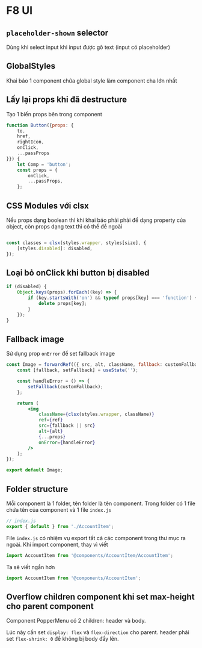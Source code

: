 # F8 UI

## `placeholder-shown` selector

Dùng khi select input khi input được gõ text (input có placeholder)

## GlobalStyles

Khai báo 1 component chứa global style làm component cha lớn nhất

## Lấy lại props khi đã destructure

Tạo 1 biến props bên trong component

```jsx
function Button({props: {
    to,
    href,
    rightIcon,
    onClick,
    ...passProps
}}) {
    let Comp = 'button';
    const props = {
        onClick,
        ...passProps,
    };
```

## CSS Modules với clsx

Nếu props dạng boolean thì khi khai báo phải phải để dạng property của object, còn props dạng text thì có thể để ngoài

```js

const classes = clsx(styles.wrapper, styles[size], {
    [styles.disabled]: disabled,
});
```

## Loại bỏ onClick khi button bị disabled

```js
if (disabled) {
    Object.keys(props).forEach((key) => {
        if (key.startsWith('on') && typeof props[key] === 'function') {
            delete props[key];
        }
    });
}
```
## Fallback image

Sử dụng prop `onError` để set fallback image

```jsx
const Image = forwardRef(({ src, alt, className, fallback: customFallback = noImage, ...props }, ref) => {
    const [fallback, setFallback] = useState('');

    const handleError = () => {
        setFallback(customFallback);
    };

    return (
        <img
            className={clsx(styles.wrapper, className)}
            ref={ref}
            src={fallback || src}
            alt={alt}
            {...props}
            onError={handleError}
        />
    );
});

export default Image;

```

## Folder structure

Mỗi component là 1 folder, tên folder là tên component. Trong folder có 1 file chứa tên của component và 1 file `index.js`

```js
// index.js
export { default } from './AccountItem';
```
File `index.js` có nhiệm vụ export tất cả các component trong thư mục ra ngoài. 
Khi import component, thay vì viết
```js
import AccountItem from '@components/AccountItem/AccountItem';
```
Ta sẽ viết ngắn hơn
```js
import AccountItem from '@components/AccountItem';
```

## Overflow children component khi set max-height cho parent component

Component PopperMenu có 2 children: header và body.

Lúc này cần set `display: flex` và `flex-direction` cho parent. header phải set `flex-shrink: 0` để không bị body đẩy lên.
